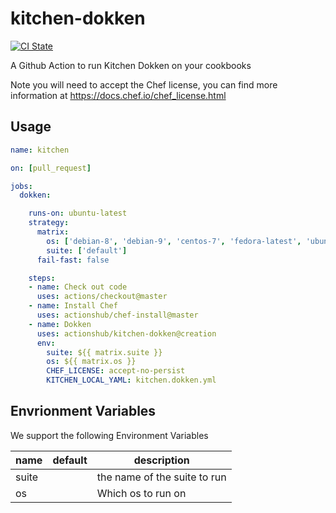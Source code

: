 # kitchen-dokken

[![CI State](https://github.com/actionshub/kitchen-dokken/workflows/release/badge.svg)](https://github.com/actionshub/kitchen-dokken)

A Github Action to run Kitchen Dokken on your cookbooks

Note you will need to accept the Chef license, you can find more information at <https://docs.chef.io/chef_license.html>

## Usage

```yaml
name: kitchen

on: [pull_request]

jobs:
  dokken:

    runs-on: ubuntu-latest
    strategy:
      matrix:
        os: ['debian-8', 'debian-9', 'centos-7', 'fedora-latest', 'ubuntu-1604', 'ubuntu-1804']
        suite: ['default']
      fail-fast: false

    steps:
    - name: Check out code
      uses: actions/checkout@master
    - name: Install Chef
      uses: actionshub/chef-install@master
    - name: Dokken
      uses: actionshub/kitchen-dokken@creation
      env:
        suite: ${{ matrix.suite }}
        os: ${{ matrix.os }}
        CHEF_LICENSE: accept-no-persist
        KITCHEN_LOCAL_YAML: kitchen.dokken.yml
 ```

## Envrionment Variables

We support the following Environment Variables

|name| default| description|
|--- |------- |----------- |
|suite|  | the name of the suite to run |
|os |  | Which os to run on |
